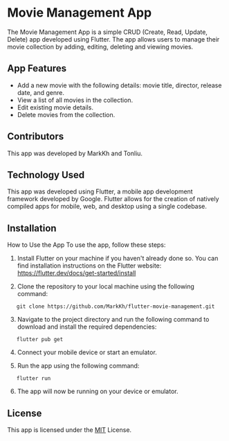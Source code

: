 # Movie Management App


The Movie Management App is a simple CRUD (Create, Read, Update, Delete) app developed using Flutter. The app allows users to manage their movie collection by adding, editing, deleting and viewing movies.


## App Features

- Add a new movie with the following details: movie title, director, release date, and genre.
- View a list of all movies in the collection.
- Edit existing movie details.
- Delete movies from the collection.

## Contributors
This app was developed by MarkKh and Tonliu.

## Technology Used
This app was developed using Flutter, a mobile app development framework developed by Google. Flutter allows for the creation of natively compiled apps for mobile, web, and desktop using a single codebase.

## Installation
How to Use the App
To use the app, follow these steps:

1. Install Flutter on your machine if you haven't already done so. You can find installation instructions on the Flutter website: https://flutter.dev/docs/get-started/install

2. Clone the repository to your local machine using the following command:
  ```
     git clone https://github.com/MarkKh/flutter-movie-management.git
  ```
3. Navigate to the project directory and run the following command to download and install the required dependencies:
  ```flutter 
     flutter pub get
  ```
4. Connect your mobile device or start an emulator.

5. Run the app using the following command:
  ```flutter 
     flutter run
  ```
6. The app will now be running on your device or emulator.

## License

This app is licensed under the [MIT](https://choosealicense.com/licenses/mit/) License.
